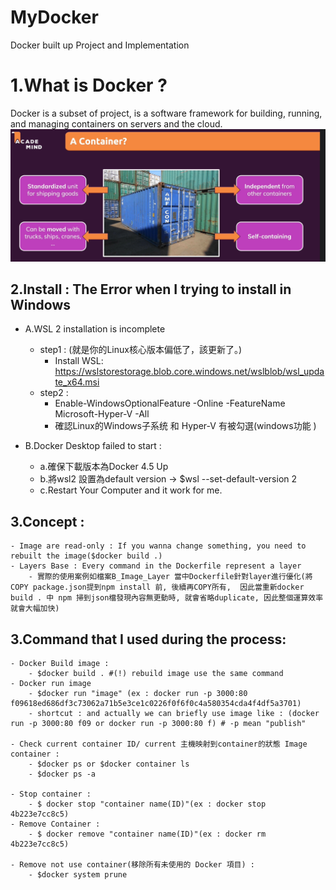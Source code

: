 # MyDocker
Docker built up Project and Implementation

# 1.What is Docker ?
Docker is a subset of project, is a software framework for building, running, and managing containers on servers and the cloud.
 ![image](data/img/container.png)


## 2.Install : The Error when I trying to install in Windows

- A.WSL 2 installation is incomplete
    - step1 : (就是你的Linux核心版本偏低了，該更新了。)
        - Install WSL: https://wslstorestorage.blob.core.windows.net/wslblob/wsl_update_x64.msi
    - step2 : 
        - Enable-WindowsOptionalFeature -Online -FeatureName Microsoft-Hyper-V -All 
        - 確認Linux的Windows子系统 和 Hyper-V 有被勾選(windows功能 )

- B.Docker Desktop failed to start : 
    - a.確保下載版本為Docker 4.5 Up
    - b.將wsl2 設置為default version -> $wsl --set-default-version 2
    - c.Restart Your Computer
    and it work for me.

## 3.Concept : 
    - Image are read-only : If you wanna change something, you need to rebuilt the image($docker build .)  
    - Layers Base : Every command in the Dockerfile represent a layer
        - 實際的使用案例如檔案B_Image_Layer 當中Dockerfile針對layer進行優化(將COPY package.json提到npm install 前, 後續再COPY所有,  因此當重新docker build . 中 npm 掃到json檔發現內容無更動時, 就會省略duplicate, 因此整個運算效率就會大幅加快)

## 3.Command that I used during the process:
    - Docker Build image : 
        - $docker build . #(!) rebuild image use the same command
    - Docker run image 
        - $docker run "image" (ex : docker run -p 3000:80 f09618ed686df3c73062a71b5e3ce1c0226f0f6f0c4a580354cda4f4df5a3701)
        - shortcut : and actually we can briefly use image like : (docker run -p 3000:80 f09 or docker run -p 3000:80 f) # -p mean "publish"

    - Check current container ID/ current 主機映射到container的狀態 Image container : 
        - $docker ps or $docker container ls
        - $docker ps -a 

    - Stop container : 
        - $ docker stop "container name(ID)"(ex : docker stop 4b223e7cc8c5)
    - Remove Container : 
        - $ docker remove "container name(ID)"(ex : docker rm 4b223e7cc8c5)

    - Remove not use container(移除所有未使用的 Docker 項目) : 
        - $docker system prune